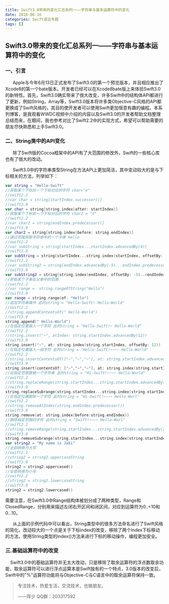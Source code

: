 ```yaml
---
title: Swift3.0带来的变化汇总系列一——字符串与基本运算符中的变化
date: 2016-06-16
categories: Swift语法专题
tags: []
---
```

## Swift3.0带来的变化汇总系列一——字符串与基本运算符中的变化

### 一、引言

      Apple与今年6月13日正式发布了Swift3.0的第一个预览版本，并且相应推出了Xcode8的第一个bate版本。开发者已经可以在Xcode8bate版上来体验Swift3.0的新特性。首先，Swift3.0确实带来了很大改变，许多Swift中的结构体API都进行了更新，例如String，Array等，Swift3.0版本将许多类Objective-C风格的API都更换成了Swift风格的，其目的使开发者可以使用Swift更加惬意有趣的编程。本系列博客，是我观看WWDC视频中介绍的内容以及Swift3.0的开发者帮助文档整理总结而来，在期间，我也参考对比了Swift2.2中的实现方式，希望可以帮助需要的朋友尽快熟悉和上手Swift3.0。

### 二、String类中的API变化

      除了Swift版的Cocoa框架中的API有了大范围的修改外，Swift的一些核心库也有了很大的改动。

      Swift3.0中的字符串类型String在方法API上更加简洁，其中变动较大的是与下标相关的方法，列举如下：

```swift
var string = "Hello-Swift"
//获取某个下标后一个下标对应的字符 char="e"
//swift2.2
//var char = string[startIndex.successor()]
//swift3.0
var char = string[string.index(after: startIndex)]
//获取某个下标前一个下标对应的字符 char2 = "t"
//swift2.2
//var char2 = string[endIndex.predecessor()]
//swift3.0
var char2 = string[string.index(before: string.endIndex)]
//通过范围获取字符串中的一个子串 Hello
//swift2.2
//var subString = string[startIndex...startIndex.advancedBy(4)]
//swift3.0
var subString = string[startIndex...string.index(startIndex, offsetBy: 4)]
//swift2.2
//var subString2 = string[endIndex.advancedBy(-5)...endIndex.predecessor()]
//swift3.0
var subString2 = string[string.index(endIndex, offsetBy: -5)..<endIndex]
//获取某个子串在父串中的范围
//swift2.2
//var range =  string.rangeOfString("Hello")
//swift3.0
var range = string.range(of: "Hello")
//追加字符串操作 此时string = "Hello-Swift! Hello-World"
//swift2.2
//string.appendContentsOf(" Hello-World")
//swift3.0
string.append(" Hello-World")
//在指定位置插入一个字符 此时string = "Hello-Swift!~ Hello-World"
//swift2.2
//string.insert("~", atIndex: string.startIndex.advancedBy(12))
//swift3.0
string.insert("~", at: string.index(string.startIndex, offsetBy: 12))
//在指定位置插入一组字符 此时string = "Hello-Swift!~~~~ Hello-World"
//swift2.2
//string.insertContentsOf(["~","~","~"], at: string.startIndex.advancedBy(12))
//swift3.0
string.insert(contentsOf: ["~","~","~"], at: string.index(string.startIndex, offsetBy: 12))
//在指定范围替换一个字符串 此时string = "Hi-Swift!~~~~ Hello-World"
//swift2.2
//string.replaceRange(string.startIndex...string.startIndex.advancedBy(4), with: "Hi")
//swift3.0
string.replaceSubrange(string.startIndex...string.index(string.startIndex, offsetBy: 4), with: "Hi")
//在指定位置删除一个字符 此时string = "Hi-Swift!~~~~ Hello-Worl"
//swift2.2
//string.removeAtIndex(string.endIndex.predecessor())
//swift3.0
string.remove(at: string.index(before:string.endIndex))
//删除指定范围的字符 此时string = "Swift!~~~~ Hello-Worl"
//swift2.2
//string.removeRange(string.startIndex...string.startIndex.advancedBy(2))
//swift3.0
string.removeSubrange(string.startIndex...string.index(string.startIndex, offsetBy: 2))
var string2 = "My name is Jaki"
//全部转换为大写
//swift2.2
//string2 = string2.uppercaseString
//swift3.0
string2 = string2.uppercased()
//全部转换为小写
//swift2.2
//string2 = string2.lowercaseString
//swift3.0
string2 = string2.lowercased()
```

需要注意，在Swift3.0中Range结构体被划分成了两种类型，Range和ClosedRange，分别用来描述左闭右开区间和闭区间，对应到运算符为0..<10和0...10。

      从上面的示例代码中可以看出，String类型中的很多方法命名进行了Swift风格的简化，改动较大的一个点是关于下标index的改变，移除了两个Index下标移动的方法，使用String类型的index()方法来进行下标的移动操作，编程更加安全。

### 三.基础运算符中的改变

    Swift3.0中的基础运算符并无太大改动，只是移除了取余运算符的浮点数取余功能，取余运算符可以进行浮点运算本是Swift独有的一个特点，3.0版本的改变后，Swift中的"%"运算符功能将与Objective-C与C语言中的取余运算符保持一致。

> 专注技术，热爱生活，交流技术，也做朋友。
> 
> ——珲少 QQ群：203317592
